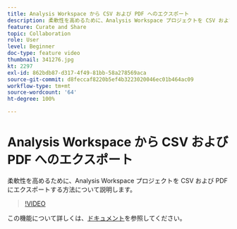 ```yaml
---
title: Analysis Workspace から CSV および PDF へのエクスポート
description: 柔軟性を高めるために、Analysis Workspace プロジェクトを CSV および PDF にエクスポートする方法について説明します。
feature: Curate and Share
topic: Collaboration
role: User
level: Beginner
doc-type: feature video
thumbnail: 341276.jpg
kt: 2297
exl-id: 862bdb87-d317-4f49-81bb-58a278569aca
source-git-commit: d8feccaf8220b5ef4b3223020046ec01b464ac09
workflow-type: tm+mt
source-wordcount: '64'
ht-degree: 100%

---
```


# Analysis Workspace から CSV および PDF へのエクスポート

柔軟性を高めるために、Analysis Workspace プロジェクトを CSV および PDF にエクスポートする方法について説明します。

>[!VIDEO](https://video.tv.adobe.com/v/341276/?quality=12&learn=on)

この機能について詳しくは、[ドキュメント](https://experienceleague.adobe.com/docs/analytics/analyze/analysis-workspace/curate-share/download-send.html?lang=ja)を参照してください。
